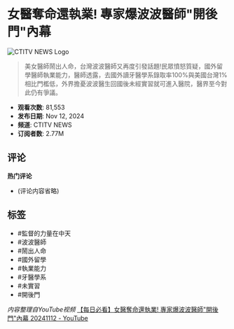 # 女醫奪命還執業! 專家爆波波醫師"開後門"內幕

![CTITV NEWS Logo](https://yt3.ggpht.com/HajrUjhJTUZVTJhqsCkJxHocaB0R8TwxApCiOG6h_rgF6KyGwV6g2KMD6FTX_IMRGS8WPR4s=s48-c-k-c0x00ffffff-no-rj)

> 美女醫師鬧出人命，台灣波波醫師又再度引發話題!民眾憤怒質疑，國外留學醫師執業能力，醫師透露，去國外讀牙醫學系錄取率100%與美國台灣1%相比門檻低，外界擔憂波波醫生回國後未經實習就可進入醫院，醫界至今對此仍有爭議。

- **观看次数**: 81,553
- **发布日期**: Nov 12, 2024
- **频道**: CTITV NEWS
- **订阅者数**: 2.77M

## 评论
**热门评论**  
- (评论内容省略)

## 标签
- #監督的力量在中天
- #波波醫師
- #鬧出人命
- #國外留學
- #執業能力
- #牙醫學系
- #未實習
- #開後門

*内容整理自YouTube视频* [【每日必看】女醫奪命還執業! 專家爆波波醫師"開後門"內幕 20241112 - YouTube](https://www.youtube.com/watch?v=fcb3BWX_yrA)